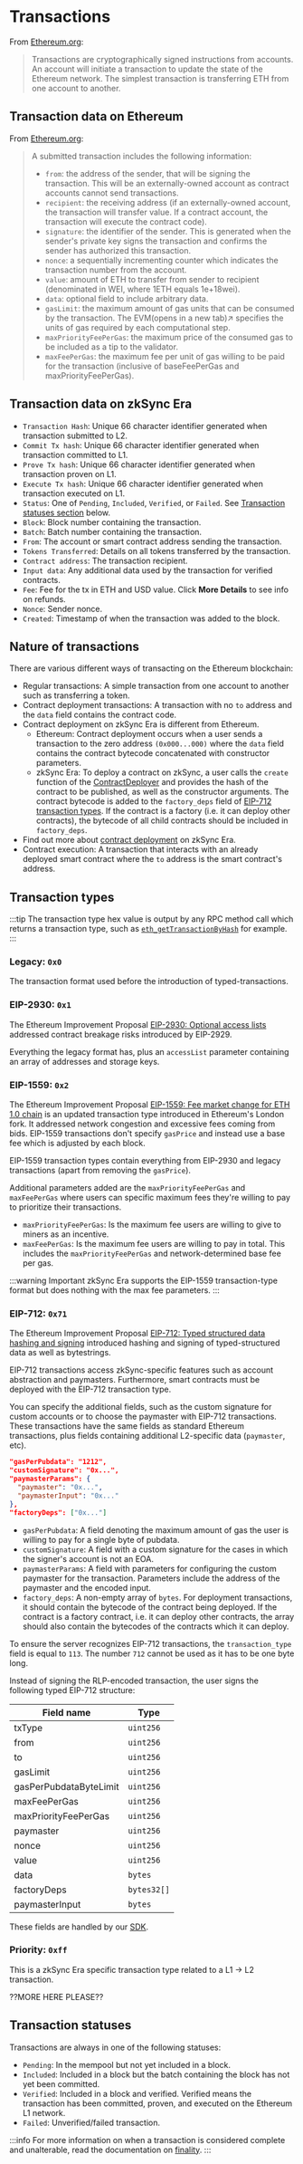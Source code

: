 # Transactions

From [Ethereum.org](https://ethereum.org/en/developers/docs/transactions/):

> Transactions are cryptographically signed instructions from accounts. An account will initiate a transaction to update the state of the Ethereum network. The simplest transaction is transferring ETH from one account to another. 

## Transaction data on Ethereum

From [Ethereum.org](https://ethereum.org/en/developers/docs/transactions/):

> A submitted transaction includes the following information:
>  - `from`: the address of the sender, that will be signing the transaction. This will be an externally-owned account as contract accounts cannot send transactions.
>  - `recipient`: the receiving address (if an externally-owned account, the transaction will transfer value. If a contract account, the transaction will execute the contract code).
>  - `signature`: the identifier of the sender. This is generated when the sender's private key signs the transaction and confirms the sender has authorized this transaction.
>  - `nonce`: a sequentially incrementing counter which indicates the transaction number from the account.
>  - `value`: amount of ETH to transfer from sender to recipient (denominated in WEI, where 1ETH equals 1e+18wei).
>  - `data`: optional field to include arbitrary data.
>  - `gasLimit`: the maximum amount of gas units that can be consumed by the transaction. The EVM(opens in a new tab)↗ specifies the units of gas required by each computational step.
>  - `maxPriorityFeePerGas`: the maximum price of the consumed gas to be included as a tip to the validator.
>  - `maxFeePerGas`: the maximum fee per unit of gas willing to be paid for the transaction (inclusive of baseFeePerGas and maxPriorityFeePerGas).

## Transaction data on zkSync Era

- `Transaction Hash`: Unique 66 character identifier generated when transaction submitted to L2.  
- `Commit Tx hash`: Unique 66 character identifier generated when transaction committed to L1.  
- `Prove Tx hash`: Unique 66 character identifier generated when transaction proven on L1. 
- `Execute Tx hash`: Unique 66 character identifier generated when transaction executed on L1. 
- `Status`: One of `Pending`, `Included`, `Verified`, or `Failed`. See [Transaction statuses section](#transaction-statuses) below.
- `Block`: Block number containing the transaction.  
- `Batch`: Batch number containing the transaction. 
- `From`: The account or smart contract address sending the transaction. 
- `Tokens Transferred`: Details on all tokens transferred by the transaction. 
- `Contract address`:  The transaction recipient. 
- `Input data`: Any additional data used by the transaction for verified contracts.
- `Fee`: Fee for the tx in ETH and USD value. Click **More Details** to see info on refunds.
- `Nonce`: Sender nonce.                         
- `Created`: Timestamp of when the transaction was added to the block.   

## Nature of transactions

There are various different ways of transacting on the Ethereum blockchain:

- Regular transactions: A simple transaction from one account to another such as transferring a token.
- Contract deployment transactions: A transaction with no `to` address and the `data` field contains the contract code.  
- Contract deployment on zkSync Era is different from Ethereum.
  - Ethereum: Contract deployment occurs when a user sends a transaction to the zero address `(0x000...000)` where the `data` field contains the contract bytecode concatenated with constructor parameters.
  - zkSync Era: To deploy a contract on zkSync, a user calls the `create` function of the [ContractDeployer](../system-contracts.md#contractdeployer) and provides the hash of the contract to be published, as well as the constructor arguments. The contract bytecode is added to the `factory_deps` field of [EIP-712 transaction types](#eip-712-0x71). If the contract is a factory (i.e. it can deploy other contracts), the bytecode of all child contracts should be included in `factory_deps`.
- Find out more about [contract deployment](../../building-on-zksync/contracts/contract-development.md) on zkSync Era.
- Contract execution: A transaction that interacts with an already deployed smart contract where the `to` address is the smart contract's address.

## Transaction types

:::tip
The transaction type hex value is output by any RPC method call which returns a transaction type, such as [`eth_getTransactionByHash`](https://ethereum.github.io/execution-apis/api-documentation/) for example.
:::

### Legacy: `0x0`

The transaction format used before the introduction of typed-transactions.

### EIP-2930: `0x1`

The Ethereum Improvement Proposal [EIP-2930: Optional access lists](https://eips.ethereum.org/EIPS/eip-2930) addressed contract breakage risks introduced by EIP-2929. 

Everything the legacy format has, plus an `accessList` parameter containing an array of addresses and storage keys.

### EIP-1559: `0x2`

The Ethereum Improvement Proposal [EIP-1559: Fee market change for ETH 1.0 chain](https://eips.ethereum.org/EIPS/eip-1559) is an updated transaction type introduced in Ethereum's London fork. It addressed network congestion and excessive fees coming from bids. EIP-1559 transactions don't specify `gasPrice` and instead use a base fee which is adjusted by each block.

EIP-1559 transaction types contain everything from EIP-2930 and legacy transactions (apart from removing the `gasPrice`). 

Additional parameters added are the `maxPriorityFeePerGas` and `maxFeePerGas` where users can specific maximum fees they're willing to pay to prioritize their transactions.

- `maxPriorityFeePerGas`: Is the maximum fee users are willing to give to miners as an incentive.
- `maxFeePerGas`: Is the maximum fee users are willing to pay in total. This includes the `maxPriorityFeePerGas` and network-determined base fee per gas.

:::warning Important
zkSync Era supports the EIP-1559 transaction-type format but does nothing with the max fee parameters.
:::

### EIP-712: `0x71`

The Ethereum Improvement Proposal [EIP-712: Typed structured data hashing and signing](https://eips.ethereum.org/EIPS/eip-712) introduced hashing and signing of typed-structured data as well as bytestrings. 

EIP-712 transactions access zkSync-specific features such as account abstraction and paymasters. Furthermore, smart contracts must be deployed with the EIP-712 transaction type.

You can specify the additional fields, such as the custom signature for custom accounts or to choose the paymaster with EIP-712 transactions. These transactions have the same fields as standard Ethereum transactions, plus fields containing additional L2-specific data (`paymaster`, etc).

```json
"gasPerPubdata": "1212",
"customSignature": "0x...",
"paymasterParams": {
  "paymaster": "0x...",
  "paymasterInput": "0x..."
},
"factoryDeps": ["0x..."]
```

- `gasPerPubdata`: A field denoting the maximum amount of gas the user is willing to pay for a single byte of pubdata.
- `customSignature`: A field with a custom signature for the cases in which the signer's account is not an EOA.
- `paymasterParams`: A field with parameters for configuring the custom paymaster for the transaction. Parameters include the address of the paymaster and the encoded input.
- `factory_deps`: A non-empty array of `bytes`. For deployment transactions, it should contain the bytecode of the contract being deployed. If the contract is a factory contract, i.e. it can deploy other contracts, the array should also contain the bytecodes of the contracts which it can deploy.

To ensure the server recognizes EIP-712 transactions, the `transaction_type` field is equal to `113`. The number `712` cannot be used as it has to be one byte long.

Instead of signing the RLP-encoded transaction, the user signs the following typed EIP-712 structure:

| Field name             | Type        |
| ---------------------- | ----------- |
| txType                 | `uint256`   |
| from                   | `uint256`   |
| to                     | `uint256`   |
| gasLimit               | `uint256`   |
| gasPerPubdataByteLimit | `uint256`   |
| maxFeePerGas           | `uint256 `  |
| maxPriorityFeePerGas   | `uint256`   |
| paymaster              | `uint256`   |
| nonce                  | `uint256`   |
| value                  | `uint256`   |
| data                   | `bytes`     |
| factoryDeps            | `bytes32[]` |
| paymasterInput         | `bytes`     |

These fields are handled by our [SDK](../../../api/js/features.md).

### Priority: `0xff`

This is a zkSync Era specific transaction type related to a L1 -> L2 transaction.

??MORE HERE PLEASE??

## Transaction statuses

Transactions are always in one of the following statuses:

- `Pending`: In the mempool but not yet included in a block. 
- `Included`: Included in a block but the batch containing the block has not yet been committed.
- `Verified`: Included in a block and verified. Verified means the transaction has been committed, proven, and executed on the Ethereum L1 network.
- `Failed`: Unverified/failed transaction.

:::info
For more information on when a transaction is considered complete and unalterable, read the documentation on [finality](../finality.md).
:::